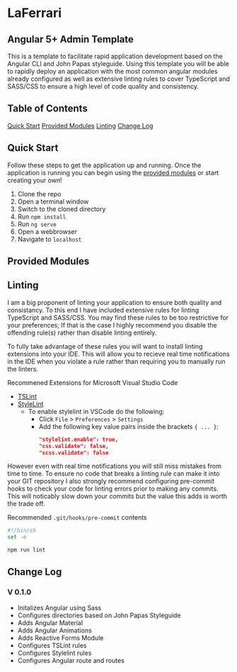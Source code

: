 # LaFerrari

## Angular 5+ Admin Template

This is a template to facilitate rapid application development based on the Angular CLI and John Papas styleguide. Using this template you will be able to rapidly deploy an application with the most common angular modules already configured as well as extensive linting rules to cover TypeScript and SASS/CSS to ensure a high level of code quality and consistency.

## Table of Contents

[Quick Start](#quick-start)
[Provided Modules](#provided-modules)
[Linting](#linting)
[Change Log](#change-log)

## Quick Start

Follow these steps to get the application up and running. Once the application is running you can begin using the [provided modules](#provided-modules) or start creating your own!

1. Clone the repo
1. Open a terminal window
1. Switch to the cloned directory
1. Run `npm install`
1. Run `ng serve`
1. Open a webbrowser
1. Navigate to `localhost`

## Provided Modules

## Linting

I am a big proponent of linting your application to ensure both quality and consistancy. To this end I have included extensive rules for linting TypeScript and SASS/CSS. You may find these rules to be too restrictive for your preferences; If that is the case I highly recommend you disable the offending rule(s) rather than disable linting entirely.

To fully take advantage of these rules you will want to install linting extensions into your IDE. This will allow you to recieve real time notifications in the IDE when you violate a rule rather than requiring you to manually run the linters.

Recommened Extensions for Microsoft Visual Studio Code

- [TSLint](https://marketplace.visualstudio.com/items?itemName=eg2.tslint)
- [StyleLint](https://marketplace.visualstudio.com/items?itemName=shinnn.stylelint)
  - To enable stylelint in VSCode do the following:
    - Click `File` > `Preferences` > `Settings`
    - Add the following key value pairs inside the brackets `{ ... }`:
      ```json
      "stylelint.enable": true,
      "css.validate": false,
      "scss.validate": false
      ```

However even with real time notifications you will still miss mistakes from time to time. To ensure no code that breaks a linting rule can make it into your GIT repository I also strongly recommend configuring pre-commit hooks to check your code for linting errors prior to making any commits. This will noticably slow down your commits but the value this adds is worth the trade off.

Recommended `.git/hooks/pre-commit` contents

```bash
#!/bin/sh
set -e

npm run lint
```

## Change Log

### V 0.1.0

- Initalizes Angular using Sass
- Configures directories based on John Papas Styleguide
- Adds Angular Material
- Adds Angular Animations
- Adds Reactive Forms Module
- Configures TSLint rules
- Configures Stylelint rules
- Configures Angular route and routes

